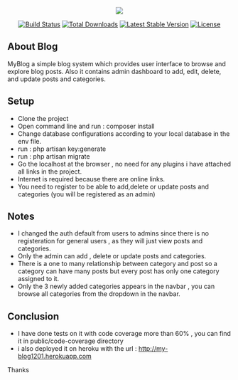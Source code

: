 <p align="center"><img src="https://laravel.com/assets/img/components/logo-laravel.svg"></p>

<p align="center">
<a href="https://travis-ci.org/laravel/framework"><img src="https://travis-ci.org/laravel/framework.svg" alt="Build Status"></a>
<a href="https://packagist.org/packages/laravel/framework"><img src="https://poser.pugx.org/laravel/framework/d/total.svg" alt="Total Downloads"></a>
<a href="https://packagist.org/packages/laravel/framework"><img src="https://poser.pugx.org/laravel/framework/v/stable.svg" alt="Latest Stable Version"></a>
<a href="https://packagist.org/packages/laravel/framework"><img src="https://poser.pugx.org/laravel/framework/license.svg" alt="License"></a>
</p>

## About Blog

MyBlog a simple blog system which provides user interface to browse and explore blog posts. Also it contains admin dashboard to add, edit, delete, and update posts and categories.

## Setup

- Clone the project
- Open command line and run : composer install
- Change database configurations according to your local database in the env file.
- run : php artisan key:generate
- run : php artisan migrate
- Go the localhost at the browser , no need for any plugins i have attached all links in the project.
- Internet is required because there are online links.
- You need to register to be able to add,delete or update posts and categories (you will be registered as an admin)

## Notes

- I changed the auth default from users to admins since there is no registeration for general users , as they will just view posts and categories.
- Only the admin can add , delete or update posts and categories.
- There is a one to many relationship between category and post so a category can have many posts but every post has only one category assigned to it.
- Only the 3 newly added categories appears in the navbar , you can browse all categories from the dropdown in the navbar.

## Conclusion

- I have done tests on it with code coverage more than 60% , you can find it in public/code-coverage directory
- i also deployed it on heroku with the url : http://my-blog1201.herokuapp.com

Thanks
